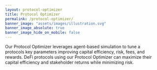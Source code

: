 ```yaml
---
layout: protocol-optimizer
title: Protocol Optimizer
permalink: /protocol-optimizer/
banner_image: "assets/images/illustration.svg"
banner_image_absolute: true
banner_image_hide_on_mobile: false
---
```




Our Protocol Optimizer leverages agent-based simulation to tune a protocols key parameters improving capital efficiency, risk, fees, and rewards. DeFi protocols using our Protocol Optimizer can maximize their capital efficiency and stakeholder returns while minimizing risk.